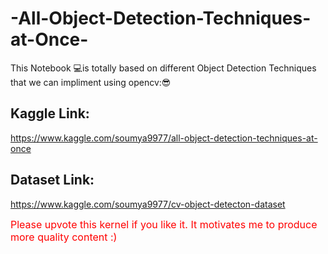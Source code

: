 # -All-Object-Detection-Techniques-at-Once-
This Notebook 💻is totally based on different Object Detection Techniques that we can impliment using opencv:😎
## Kaggle Link:
https://www.kaggle.com/soumya9977/all-object-detection-techniques-at-once
## Dataset Link:
https://www.kaggle.com/soumya9977/cv-object-detecton-dataset

<font color="red" size=3>Please upvote this kernel if you like it. It motivates me to produce more quality content  :)</font>
